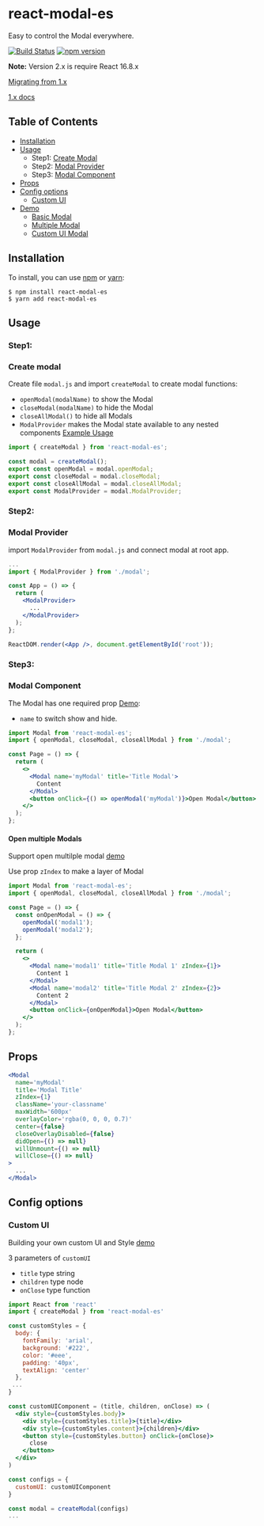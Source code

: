 # react-modal-es

Easy to control the Modal everywhere.

[![Build Status](https://circleci.com/gh/GA-MO/react-modal-es.svg)](https://circleci.com/gh/GA-MO/react-modal-es)
[![npm version](https://badge.fury.io/js/react-modal-es.svg)](https://badge.fury.io/js/react-modal-es)

**Note:** Version 2.x is require React 16.8.x

[Migrating from 1.x](./Migrating-from-1x.md)

[1.x docs](./Document-v1.md)

## Table of Contents

- [Installation](#installation)
- [Usage](#usage)
  - Step1: [Create Modal](#create-modal)
  - Step2: [Modal Provider](#modal-provider)
  - Step3: [Modal Component](#modal-component)
- [Props](#props)
- [Config options](#config-options)
  - [Custom UI](#custom-ui)
- [Demo](#demo)
  - [Basic Modal](https://codesandbox.io/s/l8qjm0wnz)
  - [Multiple Modal](https://codesandbox.io/s/ryxvyzklkn)
  - [Custom UI Modal](https://codesandbox.io/s/8z8yxqnmp8)

## Installation

To install, you can use [npm](https://npmjs.org/) or [yarn](https://yarnpkg.com):

    $ npm install react-modal-es
    $ yarn add react-modal-es

## Usage

### Step1:

### Create modal

Create file `modal.js` and import `createModal` to create modal functions:

- `openModal(modalName)` to show the Modal
- `closeModal(modalName)` to hide the Modal
- `closeAllModal()` to hide all Modals
- `ModalProvider` makes the Modal state available to any nested components [Example Usage](#modal-provider)

```jsx
import { createModal } from 'react-modal-es';

const modal = createModal();
export const openModal = modal.openModal;
export const closeModal = modal.closeModal;
export const closeAllModal = modal.closeAllModal;
export const ModalProvider = modal.ModalProvider;
```

### Step2:

### Modal Provider

import `ModalProvider` from `modal.js` and connect modal at root app.

```jsx
...
import { ModalProvider } from './modal';

const App = () => {
  return (
    <ModalProvider>
      ...
    </ModalProvider>
  );
};

ReactDOM.render(<App />, document.getElementById('root'));
```

### Step3:

### Modal Component

The Modal has one required prop [Demo](https://codesandbox.io/s/lpl3524q8z):

- `name` to switch show and hide.

```jsx
import Modal from 'react-modal-es';
import { openModal, closeModal, closeAllModal } from './modal';

const Page = () => {
  return (
    <>
      <Modal name='myModal' title='Title Modal'>
        Content
      </Modal>
      <button onClick={() => openModal('myModal')}>Open Modal</button>
    </>
  );
};
```

#### Open multiple Modals

Support open multilple modal [demo](https://codesandbox.io/s/301k3j55pq)

Use prop `zIndex` to make a layer of Modal

```jsx
import Modal from 'react-modal-es';
import { openModal, closeModal, closeAllModal } from './modal';

const Page = () => {
  const onOpenModal = () => {
    openModal('modal1');
    openModal('modal2');
  };

  return (
    <>
      <Modal name='modal1' title='Title Modal 1' zIndex={1}>
        Content 1
      </Modal>
      <Modal name='modal2' title='Title Modal 2' zIndex={2}>
        Content 2
      </Modal>
      <button onClick={onOpenModal}>Open Modal</button>
    </>
  );
};
```

## Props

```jsx
<Modal
  name='myModal'
  title='Modal Title'
  zIndex={1}
  className='your-classname'
  maxWidth='600px'
  overlayColor='rgba(0, 0, 0, 0.7)'
  center={false}
  closeOverlayDisabled={false}
  didOpen={() => null}
  willUnmount={() => null}
  willClose={() => null}
>
  ...
</Modal>
```

## Config options

### Custom UI

Building your own custom UI and Style [demo](https://codesandbox.io/s/p970p0484m)

3 parameters of `customUI`

- `title` type string
- `children` type node
- `onClose` type function

```jsx
import React from 'react'
import { createModal } from 'react-modal-es'

const customStyles = {
  body: {
    fontFamily: 'arial',
    background: '#222',
    color: '#eee',
    padding: '40px',
    textAlign: 'center'
  },
 ...
}

const customUIComponent = (title, children, onClose) => (
  <div style={customStyles.body}>
    <div style={customStyles.title}>{title}</div>
    <div style={customStyles.content}>{children}</div>
    <button style={customStyles.button} onClick={onClose}>
      close
    </button>
  </div>
)

const configs = {
  customUI: customUIComponent
}

const modal = createModal(configs)
...
```
